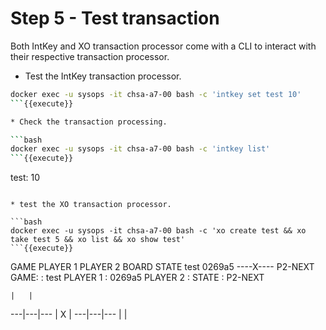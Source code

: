 # Step 5 - Test transaction

Both IntKey and XO transaction processor come with a CLI to interact with their respective transaction processor.

* Test the IntKey transaction processor.

```bash
docker exec -u sysops -it chsa-a7-00 bash -c 'intkey set test 10'
```{{execute}}

* Check the transaction processing.

```bash
docker exec -u sysops -it chsa-a7-00 bash -c 'intkey list'
```{{execute}}

```
test: 10
```

* test the XO transaction processor.

```bash
docker exec -u sysops -it chsa-a7-00 bash -c 'xo create test && xo take test 5 && xo list && xo show test'
```{{execute}}

```
GAME            PLAYER 1        PLAYER 2        BOARD     STATE
test            0269a5                          ----X---- P2-NEXT
GAME:     : test
PLAYER 1  : 0269a5
PLAYER 2  :
STATE     : P2-NEXT

    |   |
 ---|---|---
    | X |
 ---|---|---
    |   |
```
